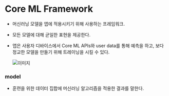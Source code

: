 # Core ML Framework

- 머신러닝 모델을 앱에 적용시키기 위해 사용하는 프레임워크.

- 모든 모델에 대해 균일한 표현을 제공한다.

- 앱은 사용자 디바이스에서 Core ML APIs와 user data를 통해 예측을 하고, 보다 정교한 모델을 만들기 위해 트레이닝을 시킬 수 있다.

  ![이미지](https://docs-assets.developer.apple.com/published/7e05fb5a2e/4b0ecf58-a51a-4bfa-a361-eb77e59ed76e.png)



### model

- 훈련을 위한 데이터 집합에 머신러닝 알고리즘을 적용한 결과를 말한다.

  